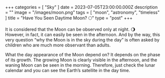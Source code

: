 +++
categories = [ "Sky" ]
date = 2023-07-05T23:00:00.000Z
description = ""
image = "/images/moon.png"
tags = [ "moon", "astronomy", "timeless" ]
title = "Have You Seen Daytime Moon? 🌕"
type = "post"
+++

It is considered that the Moon can be observed only at night. 🌖 \
However, in fact, it can easily be seen in the afternoon. And by the way, this very question “why the Moon is in the sky during the day” is often asked by children who are much more observant than adults.

What the day appearance of the Moon depend on? It depends on the phase of its growth. The growing Moon is clearly visible in the afternoon, and the waning Moon can be seen in the morning. Therefore, just check the lunar calendar and you can see the Earth’s satellite in the day time. 

